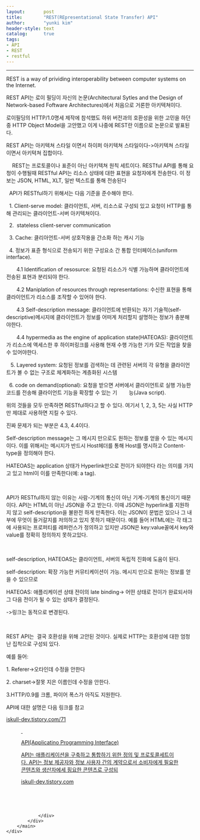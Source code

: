 ```yaml
---
layout:       post
title:        "REST(REpresentational State Transfer) API"
author:       "yunki kim"
header-style: text
catalog:      true
tags: 
- API
- REST
- restful
---
```


<head></head>
<body id="tt-body-page" class="">
<div id="wrap" class="wrap-right">
    <div id="container">
        <main class="main ">
            <div class="area-main">
                <div class="area-view">
                    <div class="article-header"></div>
                    <hr>
                    <div class="article-view">
                        <div class="contents_style">
                            <p>REST is a way of prividing interoperability between computer systems on the Internet.</p>
<p>REST API는 로이 필딩이 자신의 논문(Architectural Sytles and the Design of Network-based Foftware Architectures)에서 처음으로 거론한 아키텍쳐이다.&nbsp;</p>
<p>로이필딩의 HTTP/1.0명세 제작에 참석했도 하위 버전과의 호환성을 위한 고민을 하던 중 HTTP Object Model을 고안했고 이게 나중에 REST란 이름으로 논문으로 발표된다.</p>
<p>REST API는 아키텍쳐 스타일 이면서 하이퍼 아키텍쳐 스타일이다-&gt;아키텍쳐 스타일 이면서 아키텩쳐 집합이다.</p>
<p>&nbsp; &nbsp; REST는 프로토콜이나 표준이 아닌 아키텍쳐 원칙 세트이다. RESTful API를 통해 요청이 수행될때 RESTful API는 리소스 상태에 대한 표현을 요청자에게 전송한다. 이 정보는 JSON, HTML, XLT, 일반 텍스트를 통해 전송된다&nbsp;</p>
<p>&nbsp; API가 RESTful하기 위해서는 다음 기준을 준수해야 한다.</p>
<p>&nbsp; 1. Client-serve model: 클라이언트, 서버, 리소스로 구성되 있고 요청이 HTTP를 통해 관리되는 클라이언트-서버 아키텍쳐이다.&nbsp;</p>
<p>&nbsp; 2.&nbsp; stateless client-server communication</p>
<p>&nbsp; 3. Cache: 클리아언트-서버 상호작용을 간소화 하는 캐시 기능</p>
<p>&nbsp; 4. 정보가 표쥰 형식으로 전송되기 위한 구성요소 간 통합 인터페이스(uniform interface).</p>
<p>&nbsp; &nbsp; &nbsp; &nbsp;4.1 Identification of resosurce: 요청된 리소스가 식별 가능하며 클라이언트에 전송된 표현과 분리되야 한다.</p>
<p>&nbsp; &nbsp; &nbsp; &nbsp;4.2 Maniplation of resources through representations: 수신한 표현을 통해 클라이언트가 리소스를 조작할 수 있어야 한다.</p>
<p>&nbsp; &nbsp; &nbsp; &nbsp;4.3 Self-description message: 클라이언트에 반환되는 자기 기술적(self-descriptive)메시지에 클라이언트가 정보를 어떠게 처리할지 설명하는 정보가 충분해야한다.</p>
<p>&nbsp; &nbsp; &nbsp; &nbsp;4.4 hypermedia as the engine of application state(HATEOAS): 클라이언트가 리소스에 액세스한 후 하이퍼링크를 사용해 현재 수행 가능한 기카 모든 작업을 찾을 수 있어야한다.</p>
<p>&nbsp; &nbsp;5. Layered system: 요청된 정보를 검색하는 데 관련된 서버의 각 유형을 클라이언트가 볼 수 없는 구조로 체계화하는 계층화된 시스템</p>
<p>&nbsp; 6. code on demand(optional): 요청을 받으면 서버에서 클라이언트로 실행 가능한 코드를 전송해 클라이언트 기능을 확장할 수 있는 기&nbsp; &nbsp; &nbsp; &nbsp; 능(Java script).</p>
<p>위의 것들을 모두 만족하면 RESTful하다고 할 수 있다. 여기서 1, 2, 3, 5는 사실 HTTP만 제대로 사용하면 지킬 수 있다.</p>
<p>진짜 문제가 되는 부분은 4.3, 4.4이다.</p>
<p>Self-description message는 그 메시지 만으로도 원하는 정보를 얻을 수 있는 메시지이다. 이를 위해서는 메시지가 반드시 Host헤더를 통해 Host를 명시하고 Content-type을 정의해야 한다.&nbsp;</p>
<p>HATEOAS는 application 상태가 Hyperlink만으로 전이가 되야한다 라는 의미를 가지고 있고 html이 이를 만족한다(예: a tag).</p>
<p>&nbsp;</p>
<p>API가 RESTful하지 않는 이유는 사람-기계의 통신이 아닌 기계-기계의 통신이기 때문이다. API는 HTML이 아닌 JSON을 주고 받는다. 이때 JSON은 hyperlink를 지원하지 않고 self-description을 불완전 하게 만족한다. 이는 JSON이 문법은 있으나 그 내부에 무엇이 들거갈지를 저의하고 있지 못하기 때문이다. 예를 들어 HTML에는 각 태그에 사용되는 프로퍼티를 레퍼런스가 정의하고 있지만 JSON은 key:value꼴에서 key와 value를 정확히 정의하지 못하고있다.</p>
<p>&nbsp;</p>
<p>self-description, HATEOAS는 클라이언트, 서버의 독립적 진화에 도움이 된다.</p>
<p>self-description: 확장 가능한 커뮤티케이션이 가능. 메시지 만으로 원하는 정보를 얻을 수 있으므로</p>
<p>HATEOAS: 애플리케이션 상태 전이의 late binding-&gt; 어떤 상태로 전이가 완료되서야 그 다음 전이가 될 수 있는 상태가 결정된다.</p>
<p>-&gt;링크는 동적으로 변경된다.</p>
<p>&nbsp;</p>
<p>REST API는&nbsp; 결국 호환성을 위해 고안된 것이다. 실제로 HTTP는 호환성에 대한 엄청난 집착으로 구성되 있다.</p>
<p>예를 들어:</p>
<p>1. Referer-&gt;오타인데 수정을 안한다</p>
<p>2. charset-&gt;잘못 지은 이름인데 수정을 안한다.</p>
<p>3.HTTP/0.9를 크롬, 파이어 폭스가 아직도 지원한다.</p>
<p>API에 대한 설명은 다음 링크를 참고</p>
<p><a href="https://iskull-dev.tistory.com/71" target="_blank" rel="noopener">iskull-dev.tistory.com/71</a></p>
<figure id="og_1610346151305" contenteditable="false" data-ke-type="opengraph" data-og-type="article" data-og-title="API(Applicatino Programming Interface)" data-og-description="API는 애플리케이션을 구축하고 통합하기 위한 정의 및 프로토콜세트이다. API는 정보 제공자와 정보 사용자 간의 계약으로서 소비자에게 필요한 콘텐츠와 생산자에세 핑요한 콘텐츠로 구성되 " data-og-host="iskull-dev.tistory.com" data-og-source-url="https://iskull-dev.tistory.com/71" data-og-url="https://iskull-dev.tistory.com/71" data-og-image="https://scrap.kakaocdn.net/dn/cggbpj/hyIUCmYBAz/jVU0VifJftKSgKsWZtgJL0/img.png?width=800&amp;height=800&amp;face=0_0_800_800,https://scrap.kakaocdn.net/dn/cW8l78/hyIS4yDY6V/HwEYIgFKd2Wf60ko2KhAzk/img.png?width=800&amp;height=800&amp;face=0_0_800_800"><a href="https://iskull-dev.tistory.com/71" target="_blank" rel="noopener" data-source-url="https://iskull-dev.tistory.com/71">
<div class="og-image" style="background-image: url('https://scrap.kakaocdn.net/dn/cggbpj/hyIUCmYBAz/jVU0VifJftKSgKsWZtgJL0/img.png?width=800&amp;height=800&amp;face=0_0_800_800,https://scrap.kakaocdn.net/dn/cW8l78/hyIS4yDY6V/HwEYIgFKd2Wf60ko2KhAzk/img.png?width=800&amp;height=800&amp;face=0_0_800_800');">&nbsp;</div>
<div class="og-text">
<p class="og-title">API(Applicatino Programming Interface)</p>
<p class="og-desc">API는 애플리케이션을 구축하고 통합하기 위한 정의 및 프로토콜세트이다. API는 정보 제공자와 정보 사용자 간의 계약으로서 소비자에게 필요한 콘텐츠와 생산자에세 핑요한 콘텐츠로 구성되</p>
<p class="og-host">iskull-dev.tistory.com</p>
</div>
</a></figure>
<p>&nbsp;</p>
                        </div>
                        <br>
                        <div class="tags"></div>
                    </div>
                    
                </div>
            </div>
        </main>
    </div>
</div>


</body>